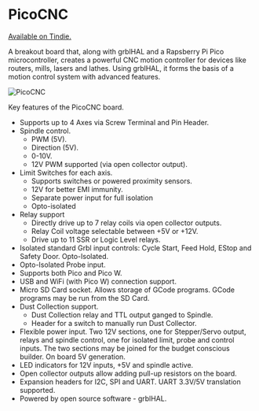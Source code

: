# PicoCNC

[Available on Tindie.](https://www.tindie.com/products/philba/picocnc/)

A breakout board that, along with grblHAL and a Rapsberry Pi Pico microcontroller, creates a powerful CNC motion controller for devices like routers, mills, lasers and lathes.  Using grblHAL, it forms the basis of a motion control system with advanced features.


![PicoCNC](https://github.com/phil-barrett/PicoCNC/blob/main/PicoCNC.jpg "PicoCNC")

Key features of the PicoCNC board.
* Supports up to 4 Axes via Screw Terminal and Pin Header.
* Spindle control.
  - PWM (5V).
  - Direction (5V).
  - 0-10V.
  - 12V PWM supported (via open collector output).
* Limit Switches for each axis.
  - Supports switches or powered proximity sensors.​
  - 12V for better EMI immunity.
  - Separate power input for full isolation
  - Opto-isolated
* Relay support
  - Directly drive up to 7 relay coils via open collector outputs.​
  - Relay Coil voltage selectable between +5V or +12V.
  - Drive up to 11 SSR or Logic Level relays.
* Isolated standard Grbl input controls: Cycle Start, Feed Hold, EStop and Safety Door.​ Opto-Isolated.
* Opto-Isolated Probe input.
* Supports both Pico and Pico W.
* USB and WiFi (with Pico W) connection support.
* Micro SD Card socket.  Allows storage of GCode programs.  GCode programs may be run from the SD Card.
* Dust Collection support.
  - Dust Collection relay and TTL output ganged to Spindle. 
  - Header for a switch to manually run Dust Collector.
* Flexible power input.  Two 12V sections, one for Stepper/Servo output, relays and spindle control, one for isolated limit, probe and control inputs. The two sections may be joined for the budget conscious builder. On board 5V generation.​
* LED indicators for 12V inputs, +5V​​ and spindle active.
* Open collector outputs allow adding pull-up resistors on the board.
* Expansion headers for I2C, SPI and UART.  UART 3.3V/5V translation supported.
* Powered by open source software - grblHAL.

